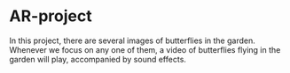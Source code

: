 # AR-project
In this project, there are several images of butterflies in the garden. Whenever we focus on any one of them, a video of butterflies flying in the garden will play, accompanied by sound effects.
